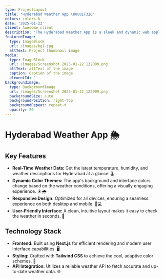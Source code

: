 ```yaml
---
type: ProjectLayout
title: "Hyderabad Weather App \U0001F326️"
colors: colors-b
date: '2025-01-22'
client: Awesome client
description: "The Hyderabad Weather App is a sleek and dynamic web application that provides real-time weather updates for Hyderabad, Telangana. Designed with a focus on user experience, this app features cool, visually pleasing colors that adapt dynamically to reflect the current weather conditions. \U0001F308"
featuredImage:
  type: ImageBlock
  url: /images/bg1.jpg
  altText: Project thumbnail image
media:
  type: ImageBlock
  url: /images/Screenshot 2025-01-22 122009.png
  altText: altText of the image
  caption: Caption of the image
  elementId: ''
backgroundImage:
  type: BackgroundImage
  url: /images/Screenshot 2025-01-22 122009.png
  backgroundSize: auto
  backgroundPosition: right-top
  backgroundRepeat: repeat-x
  opacity: 20
---
```

# Hyderabad Weather App 🌦️



## Key Features
- **Real-Time Weather Data:** Get the latest temperature, humidity, and weather descriptions for Hyderabad at a glance. 🌡️
- **Dynamic Color Themes:** The app's background and interface colors change based on the weather conditions, offering a visually engaging experience. ☀️🌧️
- **Responsive Design:** Optimized for all devices, ensuring a seamless experience on both desktop and mobile. 📱💻
- **User-Friendly Interface:** A clean, intuitive layout makes it easy to check the weather in seconds. 🚀

## Technology Stack
- **Frontend:** Built using **Next.js** for efficient rendering and modern user interface capabilities. 🖥️
- **Styling:** Crafted with **Tailwind CSS** to achieve the cool, adaptive color schemes. 🎨
- **API Integration:** Utilizes a reliable weather API to fetch accurate and up-to-date weather data. 🌐


